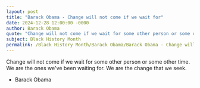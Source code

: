 ```yaml
---
layout: post
title: "Barack Obama - Change will not come if we wait for"
date: 2024-12-28 12:00:00 -0000
author: Barack Obama
quote: "Change will not come if we wait for some other person or some other time. We are the ones we've been waiting for. We are the change that we seek."
subject: Black History Month
permalink: /Black History Month/Barack Obama/Barack Obama - Change will not come if we wait for
---
```


Change will not come if we wait for some other person or some other time. We are the ones we've been waiting for. We are the change that we seek.

- Barack Obama
